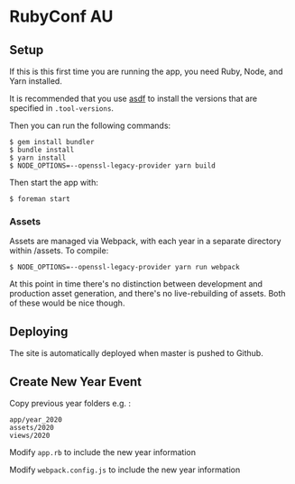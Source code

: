 # RubyConf AU

## Setup

If this is this first time you are running the app, you need Ruby, Node, and Yarn installed.

It is recommended that you use [asdf](https://asdf-vm.com/) to install the versions that are specified in `.tool-versions`.

Then you can run the following commands:

```
$ gem install bundler
$ bundle install
$ yarn install
$ NODE_OPTIONS=--openssl-legacy-provider yarn build
```

Then start the app with:

```
$ foreman start
```

### Assets

Assets are managed via Webpack, with each year in a separate directory within /assets. To compile:

```
$ NODE_OPTIONS=--openssl-legacy-provider yarn run webpack
```

At this point in time there's no distinction between development and production asset generation, and there's no live-rebuilding of assets. Both of these would be nice though.

## Deploying

The site is automatically deployed when master is pushed to Github.

## Create New Year Event

Copy previous year folders e.g. :

```
app/year_2020
assets/2020
views/2020
```

Modify `app.rb` to include the new year information

Modify `webpack.config.js` to include the new year information
